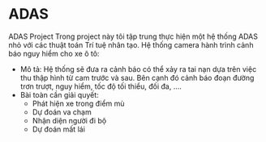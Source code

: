 # ADAS
ADAS Project
Trong project này tôi tập trung thực hiện một hệ thống ADAS nhỏ với các thuật toán Trí tuệ nhân tạo.
Hệ thống camera hành trình cảnh báo nguy hiểm cho xe ô tô:
- Mô tả: Hệ thống sẽ đưa ra cảnh báo có thể xảy ra tai nạn dựa trên việc thu thập hình từ cam trước và sau. Bên cạnh đó cảnh báo đoạn đường trơn trượt, nguy hiểm, tốc độ tối thiểu, đối đa, ….
- Bài toàn cần giải quyết: 
  + Phát hiện xe trong điểm mù
  + Dự đoán va chạm
  + Nhận diện người đi bộ
  + Dự đoán mất lái

